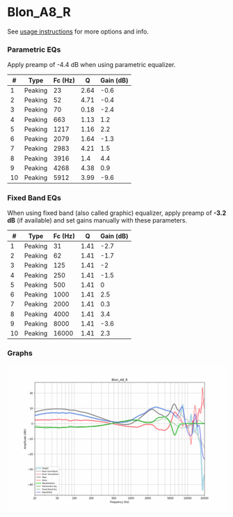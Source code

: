 # Blon_A8_R
See [usage instructions](https://github.com/jaakkopasanen/AutoEq#usage) for more options and info.

### Parametric EQs
Apply preamp of -4.4 dB when using parametric equalizer.

|   # | Type    |   Fc (Hz) |    Q |   Gain (dB) |
|-----|---------|-----------|------|-------------|
|   1 | Peaking |        23 | 2.64 |        -0.6 |
|   2 | Peaking |        52 | 4.71 |        -0.4 |
|   3 | Peaking |        70 | 0.18 |        -2.4 |
|   4 | Peaking |       663 | 1.13 |         1.2 |
|   5 | Peaking |      1217 | 1.16 |         2.2 |
|   6 | Peaking |      2079 | 1.64 |        -1.3 |
|   7 | Peaking |      2983 | 4.21 |         1.5 |
|   8 | Peaking |      3916 | 1.4  |         4.4 |
|   9 | Peaking |      4268 | 4.38 |         0.9 |
|  10 | Peaking |      5912 | 3.99 |        -9.6 |

### Fixed Band EQs
When using fixed band (also called graphic) equalizer, apply preamp of **-3.2 dB** (if available) and set gains manually with these parameters.

|   # | Type    |   Fc (Hz) |    Q |   Gain (dB) |
|-----|---------|-----------|------|-------------|
|   1 | Peaking |        31 | 1.41 |        -2.7 |
|   2 | Peaking |        62 | 1.41 |        -1.7 |
|   3 | Peaking |       125 | 1.41 |        -2   |
|   4 | Peaking |       250 | 1.41 |        -1.5 |
|   5 | Peaking |       500 | 1.41 |         0   |
|   6 | Peaking |      1000 | 1.41 |         2.5 |
|   7 | Peaking |      2000 | 1.41 |         0.3 |
|   8 | Peaking |      4000 | 1.41 |         3.4 |
|   9 | Peaking |      8000 | 1.41 |        -3.6 |
|  10 | Peaking |     16000 | 1.41 |         2.3 |

### Graphs
![](./Blon_A8_R.png)
